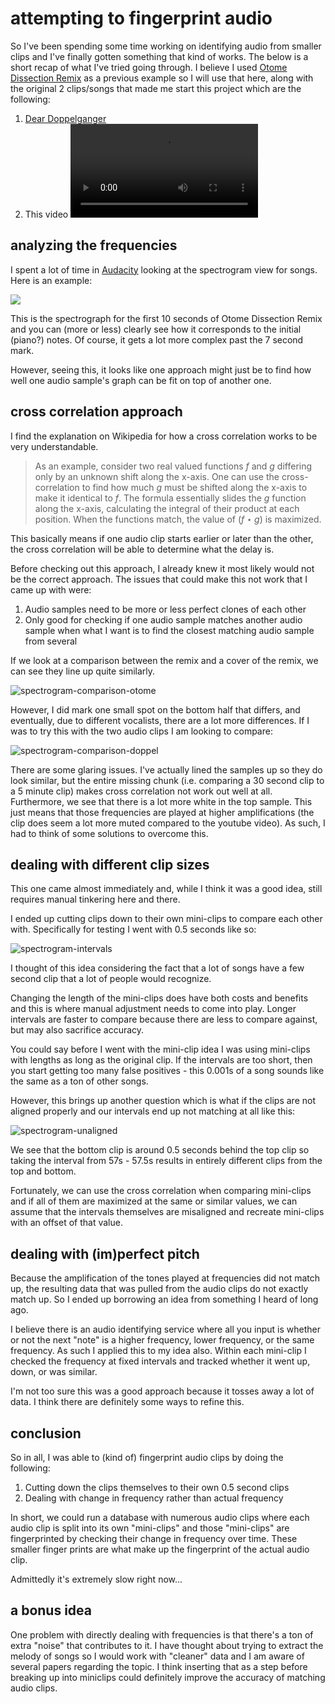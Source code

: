 # attempting to fingerprint audio

So I've been spending some time working on identifying audio from smaller clips
and I've finally gotten something that kind of works. The below is a short recap
of what I've tried going through. I believe I used [Otome Dissection Remix](https://www.youtube.com/watch?v=EDjYDfRunUk)
as a previous example so I will use that here, along with the original 2 clips/songs
that made me start this project which are the following:

1. [Dear Doppelganger](https://www.youtube.com/watch?v=grdy6rLbQ-c)
2. This video <video controls src="/blobs/20/stickbugged.mp4" />

## analyzing the frequencies

I spent a lot of time in [Audacity](https://www.audacityteam.org/) looking at the
spectrogram view for songs. Here is an example:

<img src="/blobs/20/otome-dissection-spectrogram-0-10.png" />

This is the spectrograph for the first 10 seconds of Otome Dissection Remix and
you can (more or less) clearly see how it corresponds to the initial (piano?) notes.
Of course, it gets a lot more complex past the 7 second mark.

However, seeing this, it looks like one approach might just be to find how well
one audio sample's graph can be fit on top of another one.

## cross correlation approach

I find the explanation on Wikipedia for how a cross correlation works to be very
understandable.

> As an example, consider two real valued functions $f$ and $g$ differing only by
> an unknown shift along the x-axis. One can use the cross-correlation to find
> how much $g$ must be shifted along the x-axis to make it identical to $f$. The
> formula essentially slides the $g$ function along the x-axis, calculating the
> integral of their product at each position. When the functions match, the value
> of $(f \star g)$ is maximized.

This basically means if one audio clip starts earlier or later than the other,
the cross correlation will be able to determine what the delay is.

Before checking out this approach, I already knew it most likely would not be the
correct approach. The issues that could make this not work that I came up with were:

1. Audio samples need to be more or less perfect clones of each other
2. Only good for checking if one audio sample matches another audio sample when
   what I want is to find the closest matching audio sample from several

If we look at a comparison between the remix and a cover of the remix, we can see
they line up quite similarly.

![spectrogram-comparison-otome](/blobs/20/giga-otome-dissection-remix-spectrogram-0-12.png)

However, I did mark one small spot on the bottom half that differs, and eventually,
due to different vocalists, there are a lot more differences. If I was to try this
with the two audio clips I am looking to compare:

![spectrogram-comparison-doppel](/blobs/20/doppel-stick-56-58.png)

There are some glaring issues. I've actually lined the samples up so they do look
similar, but the entire missing chunk (i.e. comparing a 30 second clip to a 5 minute
clip) makes cross correlation not work out well at all. Furthermore, we see that
there is a lot more white in the top sample. This just means that those frequencies
are played at higher amplifications (the clip does seem a lot more muted compared
to the youtube video). As such, I had to think of some solutions to overcome this.

## dealing with different clip sizes

This one came almost immediately and, while I think it was a good idea, still requires
manual tinkering here and there.

I ended up cutting clips down to their own mini-clips to compare each other with.
Specifically for testing I went with 0.5 seconds like so:

![spectrogram-intervals](/blobs/20/doppel-stick-intervals.png)

I thought of this idea considering the fact that a lot of songs have a few second
clip that a lot of people would recognize.

Changing the length of the mini-clips does have both costs and benefits and this
is where manual adjustment needs to come into play. Longer intervals are faster to
compare because there are less to compare against, but may also sacrifice accuracy.

You could say before I went with the mini-clip idea I was using mini-clips with
lengths as long as the original clip. If the intervals are too short, then you start
getting too many false positives - this 0.001s of a song sounds like the same as
a ton of other songs.

However, this brings up another question which is what if the clips are not aligned
properly and our intervals end up not matching at all like this:

![spectrogram-unaligned](/blobs/20/doppel-stick-displaced.png)

We see that the bottom clip is around 0.5 seconds behind the top clip so taking
the interval from 57s - 57.5s results in entirely different clips from the top and
bottom.

Fortunately, we can use the cross correlation when comparing mini-clips and if all
of them are maximized at the same or similar values, we can assume that the intervals
themselves are misaligned and recreate mini-clips with an offset of that value.

## dealing with (im)perfect pitch

Because the amplification of the tones played at frequencies did not match up, the
resulting data that was pulled from the audio clips do not exactly match up. So
I ended up borrowing an idea from something I heard of long ago.

I believe there is an audio identifying service where all you input is whether or
not the next "note" is a higher frequency, lower frequency, or the same frequency.
As such I applied this to my idea also. Within each mini-clip I checked the frequency
at fixed intervals and tracked whether it went up, down, or was similar.

I'm not too sure this was a good approach because it tosses away a lot of data.
I think there are definitely some ways to refine this.

## conclusion

So in all, I was able to (kind of) fingerprint audio clips by doing the following:

1. Cutting down the clips themselves to their own 0.5 second clips
2. Dealing with change in frequency rather than actual frequency

In short, we could run a database with numerous audio clips where each audio clip
is split into its own "mini-clips" and those "mini-clips" are fingerprinted by checking
their change in frequency over time. These smaller finger prints are what make up
the fingerprint of the actual audio clip.

Admittedly it's extremely slow right now...

## a bonus idea

One problem with directly dealing with frequencies is that there's a ton of extra
"noise" that contributes to it. I have thought about trying to extract the melody
of songs so I would work with "cleaner" data and I am aware of several papers regarding
the topic. I think inserting that as a step before breaking up into miniclips could
definitely improve the accuracy of matching audio clips.
